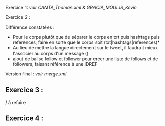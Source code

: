 Exercice 1:
*voir CANTA_Thomas.xml & GRACIA_MOULIS_Kevin*

Exercice 2 :

Différence constatées :
- Pour le corps plutôt que de séparer le corps en txt puis hashtags puis references, faire en sorte que le corps soit (txt|hashtags|references)*
- Au lieu de mettre la langue directement sur le tweet, il faudrait mieux l'associer au corps d'un message (<corps>)
- ajout de balise follow et follower pour créer une liste de follows et de followers, faisant référence à une IDREF

Version final :
*voir merge.xml*

## Exercice 3 : 
/ à refaire

## Exercice 4 : 



